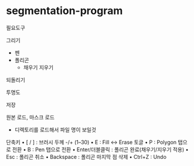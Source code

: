 # segmentation-program


필요도구

그리기
  - 펜
  - 폴리곤
    - 채우기
지우기

되돌리기

투명도

저장

원본 로드, 마스크 로드
  - 디렉토리를 로드해서 파일 명이 보일것


단축키 
	•	[ / ] : 브러시 두께 -/+ (1–30)
	•	E : Fill ↔ Erase 토글
	•	P : Polygon 탭으로 전환
	•	B : Pen 탭으로 전환
	•	Enter/더블클릭 : 폴리곤 완료(채우기/지우기 적용)
	•	Esc : 폴리곤 취소
	•	Backspace : 폴리곤 마지막 점 삭제
	•	Ctrl+Z : Undo




